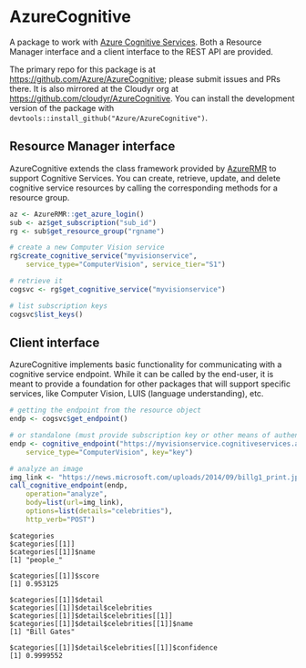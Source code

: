 # AzureCognitive

A package to work with [Azure Cognitive Services](https://azure.microsoft.com/services/cognitive-services/). Both a Resource Manager interface and a client interface to the REST API are provided.

The primary repo for this package is at https://github.com/Azure/AzureCognitive; please submit issues and PRs there. It is also mirrored at the Cloudyr org at https://github.com/cloudyr/AzureCognitive. You can install the development version of the package with `devtools::install_github("Azure/AzureCognitive")`.

## Resource Manager interface

AzureCognitive extends the class framework provided by [AzureRMR](https://github.com/Azure/AzureRMR) to support Cognitive Services. You can create, retrieve, update, and delete cognitive service resources by calling the corresponding methods for a resource group.

```r
az <- AzureRMR::get_azure_login()
sub <- az$get_subscription("sub_id")
rg <- sub$get_resource_group("rgname")

# create a new Computer Vision service
rg$create_cognitive_service("myvisionservice",
    service_type="ComputerVision", service_tier="S1")

# retrieve it
cogsvc <- rg$get_cognitive_service("myvisionservice")

# list subscription keys
cogsvc$list_keys()
```

## Client interface

AzureCognitive implements basic functionality for communicating with a cognitive service endpoint. While it can be called by the end-user, it is meant to provide a foundation for other packages that will support specific services, like Computer Vision, LUIS (language understanding), etc.

```r
# getting the endpoint from the resource object
endp <- cogsvc$get_endpoint()

# or standalone (must provide subscription key or other means of authentication)
endp <- cognitive_endpoint("https://myvisionservice.cognitiveservices.azure.com/",
    service_type="ComputerVision", key="key")

# analyze an image
img_link <- "https://news.microsoft.com/uploads/2014/09/billg1_print.jpg"
call_cognitive_endpoint(endp,
    operation="analyze",
    body=list(url=img_link),
    options=list(details="celebrities"),
    http_verb="POST")
```

```
$categories
$categories[[1]]
$categories[[1]]$name
[1] "people_"

$categories[[1]]$score
[1] 0.953125

$categories[[1]]$detail
$categories[[1]]$detail$celebrities
$categories[[1]]$detail$celebrities[[1]]
$categories[[1]]$detail$celebrities[[1]]$name
[1] "Bill Gates"

$categories[[1]]$detail$celebrities[[1]]$confidence
[1] 0.9999552
```
